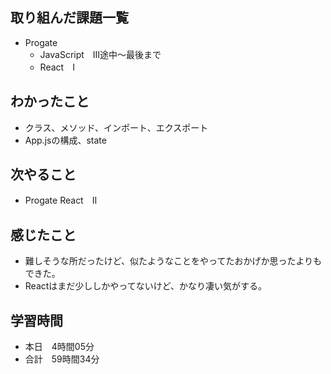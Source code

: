 ## 取り組んだ課題一覧
- Progate
  - JavaScript　Ⅲ途中〜最後まで
  - React　Ⅰ
## わかったこと
- クラス、メソッド、インポート、エクスポート
- App.jsの構成、state
## 次やること
- Progate React　Ⅱ
## 感じたこと
- 難しそうな所だったけど、似たようなことをやってたおかげか思ったよりもできた。
- Reactはまだ少ししかやってないけど、かなり凄い気がする。
## 学習時間
- 本日　4時間05分
- 合計　59時間34分
